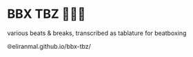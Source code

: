 
# BBX TBZ 🎤🥁🎵

various beats & breaks, transcribed as tablature for beatboxing

🌐eliranmal.github.io/bbx-tbz/